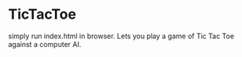 # TicTacToe

simply run index.html in browser. Lets you play a game of Tic Tac Toe against a computer AI.

